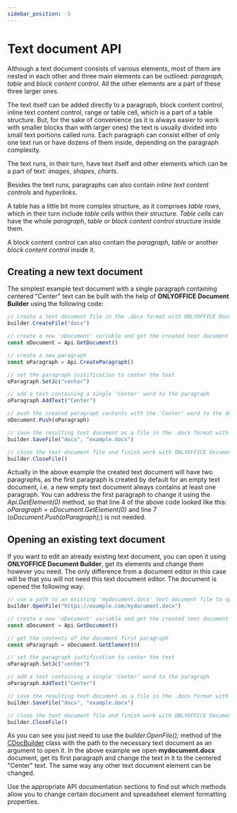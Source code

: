 ```yaml
---
sidebar_position: -5
---
```


# Text document API

Although a text document consists of various elements, most of them are nested in each other and three main elements can be outlined: *paragraph*, *table* and *block content control*. All the other elements are a part of these three larger ones.

The text itself can be added directly to a paragraph, block content control, inline text content control, range or table cell, which is a part of a table structure. But, for the sake of convenience (as it is always easier to work with smaller blocks than with larger ones) the text is usually divided into small text portions called *runs*. Each paragraph can consist either of only one text run or have dozens of them inside, depending on the paragraph complexity.

The text runs, in their turn, have text itself and other elements which can be a part of text: *images*, *shapes*, *charts*.

Besides the text runs, paragraphs can also contain *inline text content controls* and *hyperlinks*.

A table has a little bit more complex structure, as it comprises *table rows*, which in their turn include *table cells* within their structure. *Table cells* can have the whole *paragraph*, *table* or *block content control* structure inside them.

A block content control can also contain the *paragraph*, *table* or another *block content control* inside it.

## Creating a new text document

The simplest example text document with a single paragraph containing centered "Center" text can be built with the help of **ONLYOFFICE Document Builder** using the following code:

``` ts
// create a text document file in the .docx format with ONLYOFFICE Document Builder
builder.CreateFile("docx")

// create a new 'oDocument' variable and get the created text document contents
const oDocument = Api.GetDocument()

// create a new paragraph
const oParagraph = Api.CreateParagraph()

// set the paragraph justification to center the text
oParagraph.SetJc("center")

// add a text containing a single 'Center' word to the paragraph
oParagraph.AddText("Center")

// push the created paragraph contents with the 'Center' word to the document
oDocument.Push(oParagraph)

// save the resulting text document as a file in the .docx format with the 'example.docx' name
builder.SaveFile("docx", "example.docx")

// close the text document file and finish work with ONLYOFFICE Document Builder
builder.CloseFile()
```

Actually in the above example the created text document will have two paragraphs, as the first paragraph is created by default for an empty text document, i.e. a new empty text document always contains at least one paragraph. You can address the first paragraph to change it using the *Api.GetElement(0)* method, so that line 4 of the above code looked like this: *oParagraph = oDocument.GetElement(0)* and line 7 (*oDocument.Push(oParagraph);*) is not needed.

## Opening an existing text document

If you want to edit an already existing text document, you can open it using **ONLYOFFICE Document Builder**, get its elements and change them however you need. The only difference from a document editor in this case will be that you will not need this text document editor. The document is opened the following way:

``` ts
// use a path to an existing 'mydocument.docx' text document file to open it with ONLYOFFICE Document Builder
builder.OpenFile("https://example.com/mydocument.docx")

// create a new 'oDocument' variable and get the created text document contents
const oDocument = Api.GetDocument()

// get the contents of the document first paragraph
const oParagraph = oDocument.GetElement(0)

// set the paragraph justification to center the text
oParagraph.SetJc("center")

// add a text containing a single 'Center' word to the paragraph
oParagraph.AddText("Center")

// save the resulting text document as a file in the .docx format with a new 'example.docx' name
builder.SaveFile("docx", "example.docx")

// close the text document file and finish work with ONLYOFFICE Document Builder
builder.CloseFile()
```

As you can see you just need to use the *builder.OpenFile();* method of the [CDocBuilder](../../../document-builder/builder-framework/C++/CDocBuilder/CDocBuilder.md) class with the path to the necessary text document as an argument to open it. In the above example we open **mydocument.docx** document, get its first paragraph and change the text in it to the centered "Center" text. The same way any other text document element can be changed.

Use the appropriate API documentation sections to find out which methods allow you to change certain document and spreadsheet element formatting properties.
